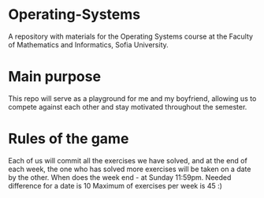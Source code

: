 # Operating-Systems

A repository with materials for the Operating Systems course at the Faculty of Mathematics and Informatics, Sofia University.

# Main purpose

This repo will serve as a playground for me and my boyfriend, allowing us to compete against each other and stay motivated throughout the semester.

# Rules of the game

Each of us will commit all the exercises we have solved, and at the end of each week, the one who has solved more exercises will be taken on a date by the other.
When does the week end - at Sunday 11:59pm.
Needed difference for a date is 10
Maximum of exercises per week is 45 :)
